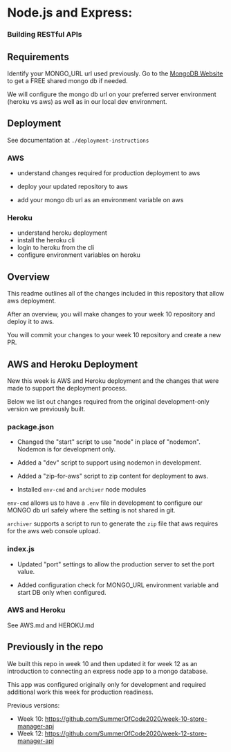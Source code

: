 # Node.js and Express:

### Building RESTful APIs

## Requirements

Identify your MONGO_URL url used previously. Go to the [MongoDB Website](https://www.mongodb.com/) to get a FREE shared mongo db if needed.

We will configure the mongo db url on your preferred server environment (heroku vs aws) as well as in our local dev environment.

## Deployment

See documentation at `./deployment-instructions`

### AWS

- understand changes required for production deployment to aws

- deploy your updated repository to aws

- add your mongo db url as an environment variable on aws

### Heroku

- understand heroku deployment
- install the heroku cli
- login to heroku from the cli
- configure environment variables on heroku

## Overview

This readme outlines all of the changes included in this repository that allow aws deployment.

After an overview, you will make changes to your week 10 repository and deploy it to aws.

You will commit your changes to your week 10 repository and create a new PR.

## AWS and Heroku Deployment

New this week is AWS and Heroku deployment and the changes that were made to support the deployment process.

Below we list out changes required from the original development-only version we previously built.

### package.json

- Changed the "start" script to use "node" in place of "nodemon". Nodemon is for development only.

- Added a "dev" script to support using nodemon in development.

- Added a "zip-for-aws" script to zip content for deployment to aws.

- Installed `env-cmd` and `archiver` node modules

`env-cmd` allows us to have a `.env` file in development to configure our MONGO db url safely where the setting is not shared in git.

`archiver` supports a script to run to generate the `zip` file that aws requires for the aws web console upload.

### index.js

- Updated "port" settings to allow the production server to set the port value.

- Added configuration check for MONGO_URL environment variable and start DB only when configured.

### AWS and Heroku

See AWS.md and HEROKU.md

## Previously in the repo

We built this repo in week 10 and then updated it for week 12 as an introduction to connecting an express node app to a mongo database.

This app was configured originally only for development and required additional work this week for production readiness.

Previous versions:

- Week 10: <https://github.com/SummerOfCode2020/week-10-store-manager-api>
- Week 12: <https://github.com/SummerOfCode2020/week-12-store-manager-api>
